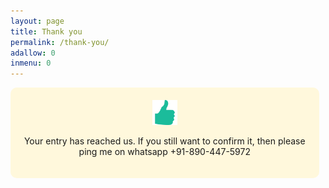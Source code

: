 ```yaml
---
layout: page
title: Thank you
permalink: /thank-you/
adallow: 0
inmenu: 0
---
```

 
<div class="thanks"><img src="/img/thumbs-up.svg" alt="webjeda-thank-you"><br><p>Your entry has reached us. If you still want to confirm it, then please ping me on whatsapp +91-890-447-5972 </p>
</div>

      

 <style>
.thanks{
    width: 90%;
    padding:20px;
    text-align: center;
    background-color: #fff8dc;
    border-radius: 10px;
    margin-bottom: 7em;
    }
   
.thanks img {
    width: 40px;
} 
 </style>